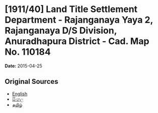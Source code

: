 # [1911/40] Land Title Settlement Department - Rajanganaya Yaya 2, Rajanganaya D/S Division, Anuradhapura District - Cad. Map No. 110184

**Date:** 2015-04-25

## Original Sources

- [English](https://documents.gov.lk/view/extra-gazettes/2015/4/1911-40_E.pdf)
- [සිංහල](https://documents.gov.lk/view/extra-gazettes/2015/4/1911-40_S.pdf)
- [தமிழ்](https://documents.gov.lk/view/extra-gazettes/2015/4/1911-40_T.pdf)
